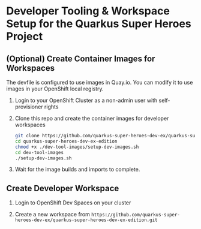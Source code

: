 # Developer Tooling & Workspace Setup for the Quarkus Super Heroes Project

## (Optional) Create Container Images for Workspaces

The devfile is configured to use images in Quay.io.  You can modify it to use images in your OpenShift local registry.

1. Login to your OpenShift Cluster as a non-admin user with self-provisioner rights

1. Clone this repo and create the container images for developer workspaces

   ```bash
   git clone https://github.com/quarkus-super-heroes-dev-ex/quarkus-super-heroes-dev-ex-edition.git
   cd quarkus-super-heroes-dev-ex-edition
   chmod +x ./dev-tool-images/setup-dev-images.sh
   cd dev-tool-images
   ./setup-dev-images.sh
   ```

1. Wait for the image builds and imports to complete.

## Create Developer Workspace

1. Login to OpenShift Dev Spaces on your cluster

1. Create a new workspace from `https://github.com/quarkus-super-heroes-dev-ex/quarkus-super-heroes-dev-ex-edition.git`
